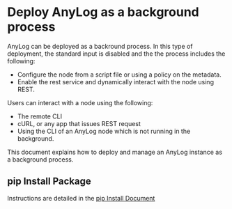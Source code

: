 # Deploy AnyLog as a background process 

AnyLog can be deployed as a backround process. In this type of deployment, the standard input is disabled and the 
the process includes the following:
* Configure the node from a script file or using a policy on the metadata.
* Enable the rest service and dynamically interact with the node using REST.

Users can interact with a node using the following:
* The remote CLI
* cURL, or any app that issues REST request
* Using the CLI of an AnyLog node which is not running in the background. 

This document explains how to deploy and manage an AnyLog instance as a background process.

## pip Install Package

Instructions are detailed in the [pip Install Document](../../training/advanced/Pip%20Install.md)

 

